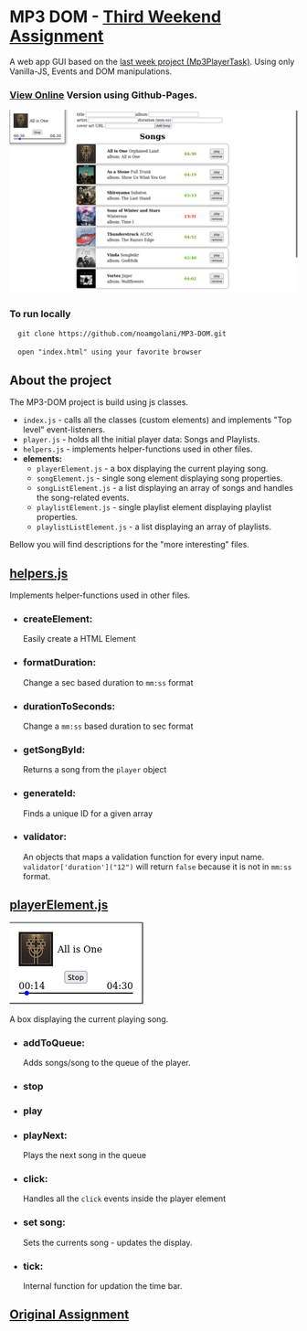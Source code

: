 # MP3 DOM - [Third Weekend Assignment](./original_task.md)

A web app GUI based on the [last week project (Mp3PlayerTask)](https://github.com/noamgolani/Mp3PlayerTask). Using only Vanilla-JS, Events and DOM manipulations.

### [View Online](https://noamgolani.github.io/MP3-DOM/index.html) Version using Github-Pages.

![app](./images/readme/app.png)

### To run locally

      git clone https://github.com/noamgolani/MP3-DOM.git

      open "index.html" using your favorite browser

## About the project

The MP3-DOM project is build using js classes.

-  `index.js` - calls all the classes (custom elements) and implements "Top level" event-listeners.
-  `player.js` - holds all the initial player data: Songs and Playlists.
-  `helpers.js` - implements helper-functions used in other files.
-  **elements:**
   -  `playerElement.js` - a box displaying the current playing song.
   -  `songElement.js` - single song element displaying song properties.
   -  `songListElement.js` - a list displaying an array of songs and handles the song-related events.
   -  `playlistElement.js` - single playlist element displaying playlist properties.
   -  `playlistListElement.js` - a list displaying an array of playlists.

Bellow you will find descriptions for the "more interesting" files.

## [helpers.js](./helpers.js)

Implements helper-functions used in other files.

-  ### createElement:
   Easily create a HTML Element
-  ### formatDuration:
   Change a sec based duration to `mm:ss` format
-  ### durationToSeconds:
   Change a `mm:ss` based duration to sec format
-  ### getSongById:
   Returns a song from the `player` object
-  ### generateId:
   Finds a unique ID for a given array
-  ### validator:
   An objects that maps a validation function for every input name. `validator['duration']("12")` will return `false` because it is not in `mm:ss` format.

## [playerElement.js](./playerElement.js)

![player image](./images/readme/player.png)

A box displaying the current playing song.

-  ### addToQueue:
   Adds songs/song to the queue of the player.
-  ### stop
-  ### play
-  ### playNext:
   Plays the next song in the queue
-  ### click:
   Handles all the `click` events inside the player element
-  ### set song:
   Sets the currents song - updates the display.
-  ### tick:
   Internal function for updation the time bar.

## [Original Assignment](./original_task.md)
